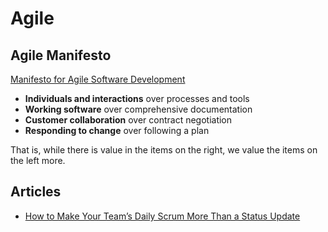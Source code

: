 # Agile

## Agile Manifesto

[Manifesto for Agile Software Development](https://agilemanifesto.org/)

* **Individuals and interactions** over processes and tools
* **Working software** over comprehensive documentation
* **Customer collaboration** over contract negotiation
* **Responding to change** over following a plan

That is, while there is value in the items on
the right, we value the items on the left more.

## Articles

* [How to Make Your Team’s Daily Scrum More Than a Status Update](https://medium.com/serious-scrum/how-to-make-your-teams-daily-standup-more-than-a-status-update-d605b30c7d64)


